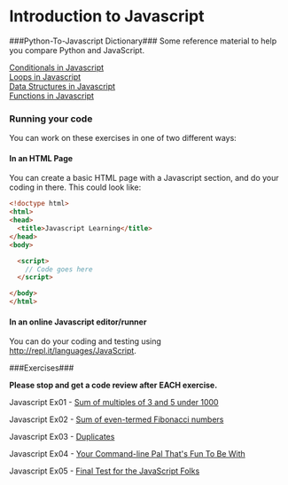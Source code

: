 Introduction to Javascript
==========================

###Python-To-Javascript Dictionary###
Some reference material to help you compare Python and JavaScript.

[Conditionals in Javascript](https://github.com/hackbrightacademy/Javascript1/blob/master/if-else-elif.md)  
[Loops in Javascript](https://github.com/hackbrightacademy/Javascript1/blob/master/loops.md)  
[Data Structures in Javascript](https://github.com/hackbrightacademy/Javascript1/blob/master/structures.md)  
[Functions in Javascript](https://github.com/hackbrightacademy/Javascript1/blob/master/function.md)  

### Running your code

You can work on these exercises in one of two different ways:

#### In an HTML Page

You can create a basic HTML page with a Javascript section, and do your coding in there.
This could look like:

```html
<!doctype html>
<html>
<head>
  <title>Javascript Learning</title>
</head>
<body>

  <script>
    // Code goes here
  </script>

</body>
</html>
```

#### In an online Javascript editor/runner

You can do your coding and testing using http://repl.it/languages/JavaScript.

###Exercises###

**Please stop and get a code review after EACH exercise.**

Javascript Ex01 - [Sum of multiples of 3 and 5 under 1000](https://github.com/hackbrightacademy/Javascript1/blob/master/ex01.md)

Javascript Ex02 - [Sum of even-termed Fibonacci numbers](https://github.com/hackbrightacademy/Javascript1/blob/master/ex02.md)

Javascript Ex03 - [Duplicates](https://github.com/hackbrightacademy/Javascript1/blob/master/ex03.md)

Javascript Ex04 - [Your Command-line Pal That's Fun To Be With](https://github.com/hackbrightacademy/Javascript1/blob/master/ex04.md)

Javascript Ex05 - [Final Test for the JavaScript Folks](https://github.com/hackbrightacademy/Javascript1/blob/master/ex05.md)


